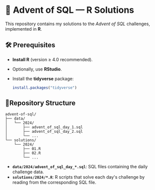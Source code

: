 # 🧩 Advent of SQL — R Solutions

This repository contains my solutions to the *Advent of SQL* challenges, implemented in **R**.

## 🛠️ Prerequisites

* **Install R** (version ≥ 4.0 recommended).
* Optionally, use **RStudio**.
* Install the **tidyverse** package:

  ```r
  install.packages("tidyverse")
  ```

## 📂Repository Structure

```
advent-of-sql/
├── data/
│   └── 2024/
│       ├── advent_of_sql_day_1.sql
│       ├── advent_of_sql_day_2.sql
│       └── ...
└── solutions/
    └── 2024/
        ├── 01.R
        ├── 02.R
        └── ...
```

* **`data/2024/advent_of_sql_day_*.sql`**: SQL files containing the daily challenge data.
* **`solutions/2024/*.R`**: R scripts that solve each day's challenge by reading from the corresponding SQL file.
